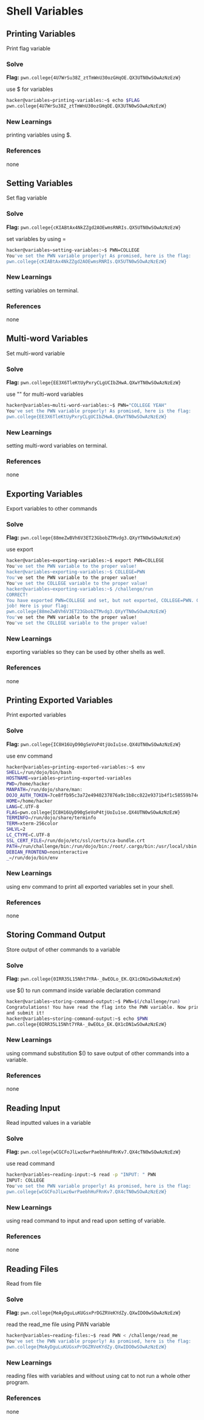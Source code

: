 # Shell Variables

## Printing Variables
Print flag variable

### Solve
**Flag:** `pwn.college{4U7WrSu38Z_ztTmWnU30ozGHqOE.QX3UTN0wSOwAzNzEzW}`

use $ for variables

```bash
hacker@variables~printing-variables:~$ echo $FLAG
pwn.college{4U7WrSu38Z_ztTmWnU30ozGHqOE.QX3UTN0wSOwAzNzEzW}
```

### New Learnings
printing variables using $.

### References 
none

## Setting Variables
Set flag variable

### Solve
**Flag:** `pwn.college{cKIABtAx4NkZZgd2AOEwmsRNRIs.QX5UTN0wSOwAzNzEzW}`

set variables by using =

```bash
hacker@variables~setting-variables:~$ PWN=COLLEGE
You've set the PWN variable properly! As promised, here is the flag:
pwn.college{cKIABtAx4NkZZgd2AOEwmsRNRIs.QX5UTN0wSOwAzNzEzW}
```

### New Learnings
setting variables on terminal.

### References 
none

## Multi-word Variables
Set multi-word variable

### Solve
**Flag:** `pwn.college{EE3X6TleKtUyPxryCLgUCIbZHwA.QXwYTN0wSOwAzNzEzW}`

use "" for multi-word variables

```bash
hacker@variables~multi-word-variables:~$ PWN="COLLEGE YEAH"
You've set the PWN variable properly! As promised, here is the flag:
pwn.college{EE3X6TleKtUyPxryCLgUCIbZHwA.QXwYTN0wSOwAzNzEzW}
```

### New Learnings
setting multi-word variables on terminal.

### References 
none

## Exporting Variables
Export variables to other commands

### Solve
**Flag:** `pwn.college{88meZwBVh6V3ET23GbobZTMvdg3.QXyYTN0wSOwAzNzEzW}`

use export

```bash
hacker@variables~exporting-variables:~$ export PWN=COLLEGE
You've set the PWN variable to the proper value!
hacker@variables~exporting-variables:~$ COLLEGE=PWN
You've set the PWN variable to the proper value!
You've set the COLLEGE variable to the proper value!
hacker@variables~exporting-variables:~$ /challenge/run
CORRECT!
You have exported PWN=COLLEGE and set, but not exported, COLLEGE=PWN. Great 
job! Here is your flag:
pwn.college{88meZwBVh6V3ET23GbobZTMvdg3.QXyYTN0wSOwAzNzEzW}
You've set the PWN variable to the proper value!
You've set the COLLEGE variable to the proper value!
```

### New Learnings
exporting variables so they can be used by other shells as well.

### References 
none

## Printing Exported Variables
Print exported variables

### Solve
**Flag:** `pwn.college{IC8H16UyD90gSeVoP4tjUoIu1se.QX4UTN0wSOwAzNzEzW}`

use env command

```bash
hacker@variables~printing-exported-variables:~$ env
SHELL=/run/dojo/bin/bash
HOSTNAME=variables~printing-exported-variables
PWD=/home/hacker
MANPATH=/run/dojo/share/man:
DOJO_AUTH_TOKEN=7ce8ffb95c3a72e4940237876a9c1b8cc822e9371b4f1c58559b74e6d319d95d
HOME=/home/hacker
LANG=C.UTF-8
FLAG=pwn.college{IC8H16UyD90gSeVoP4tjUoIu1se.QX4UTN0wSOwAzNzEzW}
TERMINFO=/run/dojo/share/terminfo
TERM=xterm-256color
SHLVL=2
LC_CTYPE=C.UTF-8
SSL_CERT_FILE=/run/dojo/etc/ssl/certs/ca-bundle.crt
PATH=/run/challenge/bin:/run/dojo/bin:/root/.cargo/bin:/usr/local/sbin:/usr/local/bin:/usr/sbin:/usr/bin:/sbin:/bin
DEBIAN_FRONTEND=noninteractive
_=/run/dojo/bin/env
```

### New Learnings
using env command to print all exported variables set in your shell.

### References 
none

## Storing Command Output
Store output of other commands to a variable

### Solve
**Flag:** `pwn.college{0IRR35L15Nht7YRA-_8wEOLo_EK.QX1cDN1wSOwAzNzEzW}`

use $() to run command inside variable declaration command

```bash
hacker@variables~storing-command-output:~$ PWN=$(/challenge/run)
Congratulations! You have read the flag into the PWN variable. Now print it out 
and submit it!
hacker@variables~storing-command-output:~$ echo $PWN
pwn.college{0IRR35L15Nht7YRA-_8wEOLo_EK.QX1cDN1wSOwAzNzEzW}
```

### New Learnings
using command substitution $() to save output of other commands into a variable.

### References 
none

## Reading Input
Read inputted values in a variable

### Solve
**Flag:** `pwn.college{wCGCFoJlLwz6wrPaebhHuFRnKv7.QX4cTN0wSOwAzNzEzW}`

use read command 

```bash
hacker@variables~reading-input:~$ read -p "INPUT: " PWN
INPUT: COLLEGE
You've set the PWN variable properly! As promised, here is the flag:
pwn.college{wCGCFoJlLwz6wrPaebhHuFRnKv7.QX4cTN0wSOwAzNzEzW}
```

### New Learnings
using read command to input and read upon setting of variable.

### References 
none

## Reading Files
Read from file

### Solve
**Flag:** `pwn.college{MeAyDguLuKUGsxPrDGZRVeKYdZy.QXwIDO0wSOwAzNzEzW}`

read the read_me file using PWN variable 

```bash
hacker@variables~reading-files:~$ read PWN < /challenge/read_me 
You've set the PWN variable properly! As promised, here is the flag:
pwn.college{MeAyDguLuKUGsxPrDGZRVeKYdZy.QXwIDO0wSOwAzNzEzW}
```

### New Learnings
reading files with variables and without using cat to not run a whole other program.

### References 
none